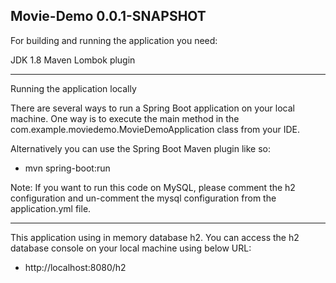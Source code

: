 Movie-Demo 0.0.1-SNAPSHOT
----------------------------------------------------
For building and running the application you need:

JDK 1.8
Maven
Lombok plugin

----------------------------------------------------
Running the application locally

There are several ways to run a Spring Boot application on your local machine. One way is to execute the main method
in the com.example.moviedemo.MovieDemoApplication class from your IDE.

Alternatively you can use the Spring Boot Maven plugin like so:

* mvn spring-boot:run

Note:
If you want to run this code on MySQL, please comment the h2 configuration and un-comment the mysql configuration from the
application.yml file.

----------------------------------------------------
This application using in memory database h2. You can access the h2 database console on your local machine using below URL:

* http://localhost:8080/h2
